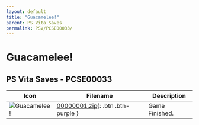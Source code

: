 ```yaml
---
layout: default
title: "Guacamelee!"
parent: PS Vita Saves
permalink: PSV/PCSE00033/
---
```

# Guacamelee!

## PS Vita Saves - PCSE00033

| Icon | Filename | Description |
|------|----------|-------------|
| ![Guacamelee!](https://github.com/bucanero/apollo-vita/raw/main/sce_sys/icon0.png) | [00000001.zip](00000001.zip){: .btn .btn-purple } | Game Finished.  |
